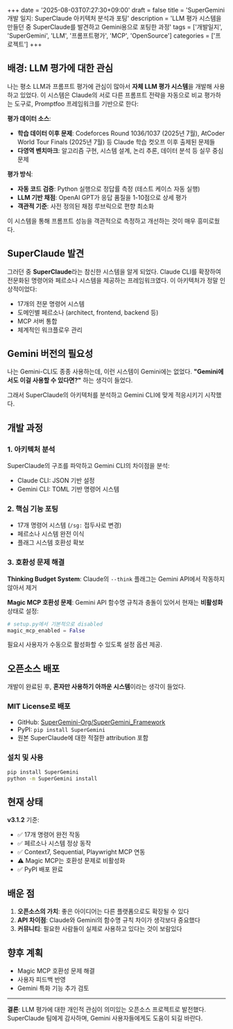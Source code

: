 +++
date = '2025-08-03T07:27:30+09:00'
draft = false
title = 'SuperGemini 개발 일지: SuperClaude 아키텍처 분석과 포팅'
description = 'LLM 평가 시스템을 만들던 중 SuperClaude를 발견하고 Gemini용으로 포팅한 과정'
tags = ['개발일지', 'SuperGemini', 'LLM', '프롬프트평가', 'MCP', 'OpenSource']
categories = ['프로젝트']
+++

## 배경: LLM 평가에 대한 관심

나는 평소 LLM과 프롬프트 평가에 관심이 많아서 **자체 LLM 평가 시스템**을 개발해 사용하고 있었다. 이 시스템은 Claude의 서로 다른 프롬프트 전략을 자동으로 비교 평가하는 도구로, Promptfoo 프레임워크를 기반으로 한다:

**평가 데이터 소스**:
- **학습 데이터 이후 문제**: Codeforces Round 1036/1037 (2025년 7월), AtCoder World Tour Finals (2025년 7월) 등 Claude 학습 컷오프 이후 출제된 문제들
- **다영역 벤치마크**: 알고리즘 구현, 시스템 설계, 논리 추론, 데이터 분석 등 실무 중심 문제

**평가 방식**:
- **자동 코드 검증**: Python 실행으로 정답률 측정 (테스트 케이스 자동 실행)
- **LLM 기반 채점**: OpenAI GPT가 응답 품질을 1-10점으로 상세 평가
- **객관적 기준**: 사전 정의된 채점 루브릭으로 편향 최소화

이 시스템을 통해 프롬프트 성능을 객관적으로 측정하고 개선하는 것이 매우 흥미로웠다.

## SuperClaude 발견

그러던 중 **SuperClaude**라는 참신한 시스템을 알게 되었다. Claude CLI를 확장하여 전문화된 명령어와 페르소나 시스템을 제공하는 프레임워크였다. 이 아키텍처가 정말 인상적이었다:

- 17개의 전문 명령어 시스템
- 도메인별 페르소나 (architect, frontend, backend 등)
- MCP 서버 통합
- 체계적인 워크플로우 관리

## Gemini 버전의 필요성

나는 Gemini-CLI도 종종 사용하는데, 이런 시스템이 Gemini에는 없었다. **"Gemini에서도 이걸 사용할 수 있다면?"** 하는 생각이 들었다.

그래서 SuperClaude의 아키텍처를 분석하고 Gemini CLI에 맞게 적응시키기 시작했다.

## 개발 과정

### 1. 아키텍처 분석
SuperClaude의 구조를 파악하고 Gemini CLI의 차이점을 분석:
- Claude CLI: JSON 기반 설정
- Gemini CLI: TOML 기반 명령어 시스템

### 2. 핵심 기능 포팅
- 17개 명령어 시스템 (`/sg:` 접두사로 변경)
- 페르소나 시스템 완전 이식
- 플래그 시스템 호환성 확보

### 3. 호환성 문제 해결

**Thinking Budget System**: 
Claude의 `--think` 플래그는 Gemini API에서 작동하지 않아서 제거

**Magic MCP 호환성 문제**:
Gemini API 함수명 규칙과 충돌이 있어서 현재는 **비활성화** 상태로 설정:
```python
# setup.py에서 기본적으로 disabled
magic_mcp_enabled = False
```

필요시 사용자가 수동으로 활성화할 수 있도록 설정 옵션 제공.

## 오픈소스 배포

개발이 완료된 후, **혼자만 사용하기 아까운 시스템**이라는 생각이 들었다. 

### MIT License로 배포
- GitHub: [SuperGemini-Org/SuperGemini_Framework](https://github.com/SuperGemini-Org/SuperGemini_Framework)
- PyPI: `pip install SuperGemini`
- 원본 SuperClaude에 대한 적절한 attribution 포함

### 설치 및 사용
```bash
pip install SuperGemini
python -m SuperGemini install
```

## 현재 상태

**v3.1.2** 기준:
- ✅ 17개 명령어 완전 작동
- ✅ 페르소나 시스템 정상 동작
- ✅ Context7, Sequential, Playwright MCP 연동
- ⚠️ Magic MCP는 호환성 문제로 비활성화
- ✅ PyPI 배포 완료

## 배운 점

1. **오픈소스의 가치**: 좋은 아이디어는 다른 플랫폼으로도 확장될 수 있다
2. **API 차이점**: Claude와 Gemini의 함수명 규칙 차이가 생각보다 중요했다
3. **커뮤니티**: 필요한 사람들이 실제로 사용하고 있다는 것이 보람있다

## 향후 계획

- Magic MCP 호환성 문제 해결
- 사용자 피드백 반영
- Gemini 특화 기능 추가 검토

---

**결론**: LLM 평가에 대한 개인적 관심이 의미있는 오픈소스 프로젝트로 발전했다. SuperClaude 팀에게 감사하며, Gemini 사용자들에게도 도움이 되길 바란다.
